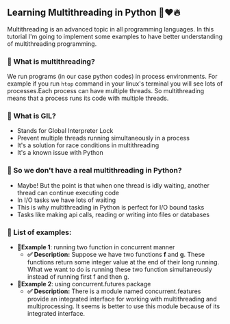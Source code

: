 ## Learning Multithreading in Python 🐍❤️🔥

Multithreading is an advanced topic in all programming languages.
In this tutorial I'm going to implement some examples to have better understanding of multithreading programming.

### 🧐 What is multithreading?
We run programs (in our case python codes) in process environments. For example if you run `htop` command in your linux's terminal you will see lots of processes.Each process can have multiple threads. So multithreading means that a process runs its code with multiple threads.

### 🤔 What is GIL?
- Stands for Global Interpreter Lock
- Prevent multiple threads running simultaneously in a process
- It's a solution for race conditions in multithreading
- It's a known issue with Python

### 🤕 So we don't have a real multithreading in Python?
- Maybe! But the point is that when one thread is idly waiting, another thread can continue executing code
- In I/O tasks we have lots of waiting
- This is why multithreading in Python is perfect for I/O bound tasks
- Tasks like making api calls, reading or writing into files or databases

### 📝 List of examples:
- **🔹Example 1**: running two function in concurrent manner
    - **✅ Description:** Suppose we have two functions **f** and **g**. These functions return some integer value at the end of their
long running. What we want to do is running these two function simultaneously instead of running first f and then g. 
- **🔹Example 2**: using concurrent.futures package
    - **✅ Description:** There is a module named concurrent.features provide an integrated interface for working with
    multithreading and multiprocessing. It seems is better to use this module because of its integrated interface.

